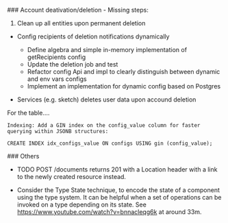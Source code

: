 


### Account deativation/deletion - Missing steps:

1) Clean up all entities upon permanent deletion

- Config recipients of deletion notifications dynamically
  - Define algebra and simple in-memory implementation of getRecipients config
  - Update the deletion job and test
  - Refactor config Api and impl to clearly distinguish between dynamic and env vars configs
  - Implement an implementation for dynamic config based on Postgres

- Services (e.g. sketch) deletes user data upon accound deletion

For the table....

```
Indexing: Add a GIN index on the config_value column for faster querying within JSONB structures:

CREATE INDEX idx_configs_value ON configs USING gin (config_value);
```



### Others

- TODO POST /documents returns 201 with a Location header with a link to the newly created resource instead.

- Consider the Type State technique, to encode the state of a component using the type system.
 It can be helpful when a set of operations can be invoked on a type depending on its state.
 See https://www.youtube.com/watch?v=bnnacleqg6k at around 33m.
